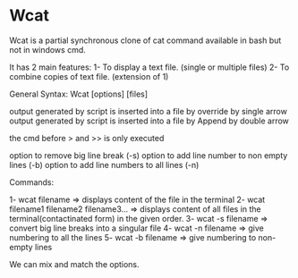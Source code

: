 # Wcat
Wcat is a partial synchronous clone of cat command available in bash but not in windows cmd.

It has 2 main features:
    1- To display a text file. (single or multiple files)
    2- To combine copies of text file. (extension of 1)

General Syntax:
Wcat [options] [files]



output generated by script is inserted into a file by override by single arrow
output generated by script is inserted into a file by Append by double arrow

the cmd before > and >> is only executed

option to remove big line break (-s)
option to add line number to non empty lines (-b)
option to add line numbers to all lines (-n) 

Commands:

1- wcat filename => displays content of the file in the terminal 
2- wcat filename1 filename2 filename3... => displays content of all files in the terminal(contactinated form) in the given order.
3- wcat -s filename => convert big line breaks into a singular file 
4- wcat -n filename => give numbering to all the lines 
5- wcat -b filename => give numbering to non-empty lines 

We can mix and match the options.

